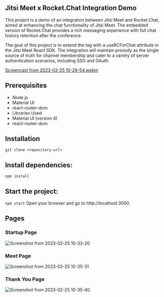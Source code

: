 ## Jitsi Meet x Rocket.Chat Integration Demo 
This project is a demo of an integration between Jitsi Meet and Rocket.Chat, aimed at enhancing the chat functionality of Jitsi Meet. The embedded version of Rocket.Chat provides a rich messaging experience with full chat history retention after the conference.

The goal of this project is to extend the <JitsiMeeting/> tag with a useRCForChat attribute in the Jitsi Meet React SDK. The integration will maintain prosody as the single source of truth for channel membership and cater to a variety of server authentication scenarios, including SSO and OAuth.


[Screencast from 2023-02-25 10-29-54.webm](https://user-images.githubusercontent.com/99081689/221339708-3983213b-4d90-457a-93ec-21dbc54d28bb.webm)



## Prerequisites
- Node.js
- Material UI
- react-router-dom
- Libraries Used
- Material UI (version 4)
- react-router-dom


## Installation
 `git clone <repository-url>`


## Install dependencies:
 `npm install`


## Start the project:

 `npm start`
 Open your browser and go to http://localhost:3000.



## Pages 

### Startup Page 
![Screenshot from 2023-02-25 10-33-20](https://user-images.githubusercontent.com/99081689/221339655-abbccf71-9b57-4139-b1da-6695f64e496e.png)

### Meet Page 
![Screenshot from 2023-02-25 10-35-31](https://user-images.githubusercontent.com/99081689/221339659-efdac99f-8b32-4bc5-a6e7-eb743fce9638.png)


### Thank You Page 
![Screenshot from 2023-02-25 10-35-40](https://user-images.githubusercontent.com/99081689/221339665-c4a0acfb-efb8-4a3b-955b-ded6e026c3d0.png)
